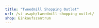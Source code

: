 ```yaml
---
title: "Tweedmill Shopping Outlet"
url: /st-asaph/tweedmill-shopping-outlet/
shop: Einkaufszentrum
---
```

